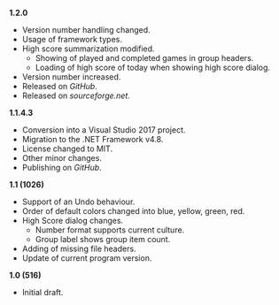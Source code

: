 

**1.2.0**

- Version number handling changed.
- Usage of framework types.
- High score summarization modified.
  - Showing of played and completed games in group headers.
  - Loading of high score of today when showing high score dialog.
- Version number increased.
- Released on _GitHub_.
- Released on _sourceforge.net_.

**1.1.4.3**

- Conversion into a Visual Studio 2017 project.
- Migration to the .NET Framework v4.8.
- License changed to MIT.
- Other minor changes.
- Publishing on _GitHub_.

**1.1 (1026)**

- Support of an Undo behaviour.
- Order of default colors changed into blue, yellow, green, red.
- High Score dialog changes.
  - Number format supports current culture.
  - Group label shows group item count.
- Adding of missing file headers.
- Update of current program version.

**1.0 (516)**

- Initial draft.
